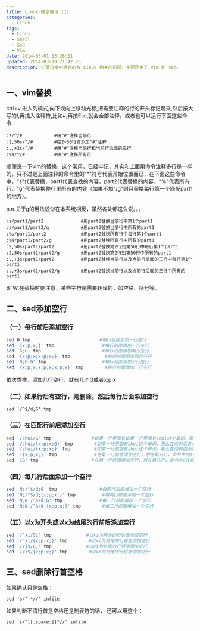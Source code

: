 ```yaml
---
title: Linux 随学随记 (1)
categories:
  - Linux
tags:
  - Linux
  - Shell
  - Sed
  - Vim
date: 2014-03-01 13:26:01
updated: 2014-03-20 21:42:23
description: 记录日常中遇到的与 Linux 相关的问题，主要是关于 vim 和 sed。
---
```


## 一、vim替换

ctrl+v 进入列模式,向下或向上移动光标,把需要注释的行的开头标记起来,然后按大写的I,再插入注释符,比如#,再按Esc,就会全部注释。或者也可以运行下面这些命令：

```viml
:s/^/#            #用"#"注释当前行
:2,50s/^/#        #在2~50行首添加"#"注释
:.,+3s/^/#        #用"#"注释当前行和当前行后面的三行
:%s/^/#           #用"#"注释所有行
```

顺便说一下vim的替换，这个常用，已经牢记，其实和上面用命令注释多行是一样的，只不过是上面注释的命令里的"^"符号代表开始位置而已，在下面这些命令中，"s"代表替换，part1代表查找的内容，part2代表替换的内容，"%"代表所有行，"g"代表替换整行里所有的内容（如果不加"/g"则只替换每行第一个匹配part1的地方）。

p.n.关于g的用法貌似在本系统相反，虽然各处都这么说。。。

```viml
:s/part1/part2              #用part2替换当前行中第1个part1
:s/part1/part2/g            #用part2替换当前行中所有的part1
:%s/part1/part2             #用part2替换所有行中每行第1个part1
:%s/part1/part2/g           #用part2替换所有行中所有的part1
:2,50s/part1/part2          #用part2替换第2行到第50行中每行第1个part1
:2,50s/part1/part2/g        #用part2替换第2行到第50行中所有的part1
:.,+3s/part1/part2          #用part2替换当前行以及当前行后面的三行中每行第1个part1
:.,+3s/part1/part2/g        #用part2替换当前行以及当前行后面的三行中所有的part1
```

BTW:在替换时要注意，某些字符是需要转译的，如空格、括号等。


## 二、sed添加空行

### （一）每行前后添加空行

```bash
sed G tmp                          #每行后面添加一行空行
sed '{x;p;x;}' tmp                  #每行前面添加一行空行
sed 'G;G' tmp                       #每行后面添加两行空行
sed '{x;p;x;x;p;x;}' tmp             #每行前面添加两行空行
sed 'G;G;G' tmp                     #每行后面添加三行空行
sed '{x;p;x;x;p;x;x;p;x}' tmp        #每行前面添加三行空行
```

依次类推，添加几行空行，就有几个G或者x;p;x

### （二）如果行后有空行，则删除，然后每行后面添加空行

`sed '/^$/d;G' tmp`

### （三）在匹配行前后添加空行

```bash
sed '/shui/G' tmp               #如果一行里面有如果一行里面有shui这个单词，那么在他后面会添加一个空行
sed '/shui/{x;p;x;G}' tmp        #如果一行里面有shui这个单词，那么在他前后各添加一个空行
sed '/shui/{x;p;x;}' tmp         #如果一行里面有shui这个单词，那么在他前面添加一个空行
sed '1{x;p;x;}' tmp              #在第一行前面添加空行，想在第几行，命令中的1就改成几
sed '1G' tmp                    #在第一行后面添加空行，想在第几行，命令中的1就改成几
```

### （四）每几行后面添加一个空行

```bash
sed 'N;/^$/d;G' tmp                #每两行后面增加一个空行
sed 'N;/^$/d;{x;p;x;}' tmp          #每两行前面添加一个空行
sed 'N;N;/^$/d;G' tmp              #每三行后面增加一个空行
sed 'N;N;/^$/d;{x;p;x;}' tmp        #每三行前面增加一个空行
```

### （五）以x为开头或以x为结尾的行前后添加空行

```bash
sed '/^xi/G;' tmp             #以xi为开头的行后面添加空行
sed '/^xi/{x;p;x;}' tmp        #以xi为结尾的行前面添加空行
sed '/xi$/G;' tmp             #以xi为结尾的行后面添加空行
sed '/xi$/{x;p;x;}' tmp        #以xi为结尾的行后面添加空行
```


## 三、sed删除行首空格

如果确认只是空格：

`sed 's/^ *//' infile`

如果判断不清行首是空格还是制表符的话， 还可以用这个：

`sed 's/^[[:space:]]*//' infile`
